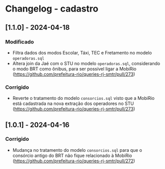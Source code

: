 # Changelog - cadastro

## [1.1.0] - 2024-04-18

### Modificado

- Filtra dados dos modos Escolar, Táxi, TEC e Fretamento no modelo `operadoras.sql`
- Altera join da Jaé com o STU no modelo `operadoras.sql`, considerando o modo BRT como ônibus, para ser possível ligar a MobiRio (https://github.com/prefeitura-rio/queries-rj-smtr/pull/273)

### Corrigido

- Reverte o tratamento do modelo `consorcios.sql` visto que a MobiRio está cadastrada na nova extração dos operadores no STU (https://github.com/prefeitura-rio/queries-rj-smtr/pull/273) 

## [1.0.1] - 2024-04-16

### Corrigido

- Mudança no tratamento do modelo `consorcios.sql` para que o consórcio antigo do BRT não fique relacionado à MobiRio (https://github.com/prefeitura-rio/queries-rj-smtr/pull/272)